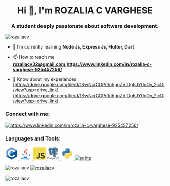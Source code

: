 <h1 align="center">Hi 👋, I'm ROZALIA C VARGHESE</h1>
<h3 align="center">A student deeply passionate about software development.</h3>

<p align="left"> <img src="https://komarev.com/ghpvc/?username=rozaliacv&label=Profile%20views&color=0e75b6&style=flat" alt="rozaliacv" /> </p>

- 🌱 I’m currently learning **Node Js, Express Js, Flutter, Dart**

- 📫 How to reach me **rozaliacv32@gmail.com,https://www.linkedin.com/in/rozalia-c-varghese-925457256/**

- 📄 Know about my experiences [https://drive.google.com/file/d/1SwNcrCGPn1uhgqZVlDg6JY0oOv_2icDI/view?usp=drive_link](https://drive.google.com/file/d/1SwNcrCGPn1uhgqZVlDg6JY0oOv_2icDI/view?usp=drive_link)

<h3 align="left">Connect with me:</h3>
<p align="left">
<a href="https://www.linkedin.com/in/rozalia-c-varghese-925457256/" target="blank"><img align="center" src="https://raw.githubusercontent.com/rahuldkjain/github-profile-readme-generator/master/src/images/icons/Social/linked-in-alt.svg" alt="https://www.linkedin.com/in/rozalia-c-varghese-925457256/" height="30" width="40" /></a>
</p>

<h3 align="left">Languages and Tools:</h3>
<p align="left"> <a href="https://www.cprogramming.com/" target="_blank" rel="noreferrer"> <img src="https://raw.githubusercontent.com/devicons/devicon/master/icons/c/c-original.svg" alt="c" width="40" height="40"/> </a> <a href="https://www.java.com" target="_blank" rel="noreferrer"> <img src="https://raw.githubusercontent.com/devicons/devicon/master/icons/java/java-original.svg" alt="java" width="40" height="40"/> </a> <a href="https://developer.mozilla.org/en-US/docs/Web/JavaScript" target="_blank" rel="noreferrer"> <img src="https://raw.githubusercontent.com/devicons/devicon/master/icons/javascript/javascript-original.svg" alt="javascript" width="40" height="40"/> </a> <a href="https://www.postgresql.org" target="_blank" rel="noreferrer"> <img src="https://raw.githubusercontent.com/devicons/devicon/master/icons/postgresql/postgresql-original-wordmark.svg" alt="postgresql" width="40" height="40"/> </a> <a href="https://www.python.org" target="_blank" rel="noreferrer"> <img src="https://raw.githubusercontent.com/devicons/devicon/master/icons/python/python-original.svg" alt="python" width="40" height="40"/> </a> <a href="https://www.sqlite.org/" target="_blank" rel="noreferrer"> <img src="https://www.vectorlogo.zone/logos/sqlite/sqlite-icon.svg" alt="sqlite" width="40" height="40"/> </a> </p>

<p><img align="left" src="https://github-readme-stats.vercel.app/api/top-langs?username=rozaliacv&show_icons=true&locale=en&layout=compact" alt="rozaliacv" /></p>

<p>&nbsp;<img align="center" src="https://github-readme-stats.vercel.app/api?username=rozaliacv&show_icons=true&locale=en" alt="rozaliacv" /></p>

<p><img align="center" src="https://github-readme-streak-stats.herokuapp.com/?user=rozaliacv&" alt="rozaliacv" /></p>
